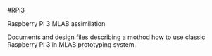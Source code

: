 <!--- Created:2017-01-02T13:58:39.638661: ---> 
<!--- Author:Mlab: ---> 
<!--- AuthorEmail:email@mlab.cz: ---> 
<!--- Tags:None: ---> 
<!--- Ust:None: ---> 
<!--- Name:RPi3: --->
#RPi3 
<!--- LongName --->
Raspberry Pi 3 MLAB assimilation
<!--- ELongName ---> 

<!--- Lead --->
Documents and design files describing a mothod how to use classic Raspberry Pi 3 in MLAB prototyping system.
<!--- ELead ---> 


​
​
<!--- Description --->
<!--- EDescription --->
<!--- Content --->
<!--- EContent --->
            